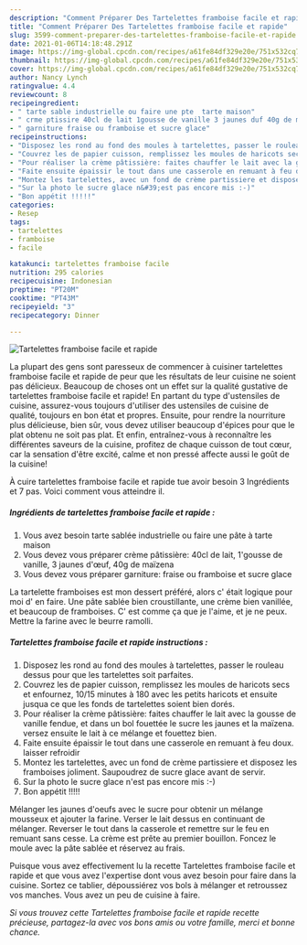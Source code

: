 ```yaml
---
description: "Comment Préparer Des Tartelettes framboise facile et rapide"
title: "Comment Préparer Des Tartelettes framboise facile et rapide"
slug: 3599-comment-preparer-des-tartelettes-framboise-facile-et-rapide
date: 2021-01-06T14:18:48.291Z
image: https://img-global.cpcdn.com/recipes/a61fe84df329e20e/751x532cq70/tartelettes-framboise-facile-et-rapide-photo-principale-de-la-recette.jpg
thumbnail: https://img-global.cpcdn.com/recipes/a61fe84df329e20e/751x532cq70/tartelettes-framboise-facile-et-rapide-photo-principale-de-la-recette.jpg
cover: https://img-global.cpcdn.com/recipes/a61fe84df329e20e/751x532cq70/tartelettes-framboise-facile-et-rapide-photo-principale-de-la-recette.jpg
author: Nancy Lynch
ratingvalue: 4.4
reviewcount: 8
recipeingredient:
- " tarte sable industrielle ou faire une pte  tarte maison"
- " crme ptissire 40cl de lait 1gousse de vanille 3 jaunes duf 40g de mazena"
- " garniture fraise ou framboise et sucre glace"
recipeinstructions:
- "Disposez les rond au fond des moules à tartelettes, passer le rouleau dessus pour que les tartelettes soit parfaites."
- "Couvrez les de papier cuisson, remplissez les moules de haricots secs et enfournez, 10/15 minutes à 180 avec les petits haricots et ensuite jusqua ce que les fonds de tartelettes soient bien dorés."
- "Pour réaliser la crème pâtissière: faites chauffer le lait avec la gousse de vanille fendue, et dans un bol fouettée le sucre les jaunes et la maïzena. versez ensuite le lait à ce mélange et fouettez bien."
- "Faite ensuite épaissir le tout dans une casserole en remuant à feu doux. laisser refroidir"
- "Montez les tartelettes, avec un fond de crème partissiere et disposez les framboises joliment. Saupoudrez de sucre glace avant de servir."
- "Sur la photo le sucre glace n&#39;est pas encore mis :-)"
- "Bon appétit !!!!!"
categories:
- Resep
tags:
- tartelettes
- framboise
- facile

katakunci: tartelettes framboise facile 
nutrition: 295 calories
recipecuisine: Indonesian
preptime: "PT20M"
cooktime: "PT43M"
recipeyield: "3"
recipecategory: Dinner

---
```



![Tartelettes framboise facile et rapide](https://img-global.cpcdn.com/recipes/a61fe84df329e20e/751x532cq70/tartelettes-framboise-facile-et-rapide-photo-principale-de-la-recette.jpg)

La plupart des gens sont paresseux de commencer à cuisiner tartelettes framboise facile et rapide de peur que les résultats de leur cuisine ne soient pas délicieux. Beaucoup de choses ont un effet sur la qualité gustative de tartelettes framboise facile et rapide! En partant du type d'ustensiles de cuisine, assurez-vous toujours d'utiliser des ustensiles de cuisine de qualité, toujours en bon état et propres. Ensuite, pour rendre la nourriture plus délicieuse, bien sûr, vous devez utiliser beaucoup d'épices pour que le plat obtenu ne soit pas plat. Et enfin, entraînez-vous à reconnaître les différentes saveurs de la cuisine, profitez de chaque cuisson de tout cœur, car la sensation d'être excité, calme et non pressé affecte aussi le goût de la cuisine!

<!--inarticleads1-->

À cuire tartelettes framboise facile et rapide tue avoir besoin 3 Ingrédients et 7 pas. Voici comment vous atteindre il.

##### Ingrédients de tartelettes framboise facile et rapide :

1. Vous avez besoin  tarte sablée industrielle ou faire une pâte à tarte maison
1. Vous devez vous préparer  crème pâtissière: 40cl de lait, 1&#39;gousse de vanille, 3 jaunes d&#39;œuf, 40g de maïzena
1. Vous devez vous préparer  garniture: fraise ou framboise et sucre glace


La tartelette framboises est mon dessert préféré, alors c&#39; était logique pour moi d&#39; en faire. Une pâte sablée bien croustillante, une crème bien vanillée, et beaucoup de framboises. C&#39; est comme ça que je l&#39;aime, et je ne peux. Mettre la farine avec le beurre ramolli. 

<!--inarticleads2-->

##### Tartelettes framboise facile et rapide instructions :

1. Disposez les rond au fond des moules à tartelettes, passer le rouleau dessus pour que les tartelettes soit parfaites.
1. Couvrez les de papier cuisson, remplissez les moules de haricots secs et enfournez, 10/15 minutes à 180 avec les petits haricots et ensuite jusqua ce que les fonds de tartelettes soient bien dorés.
1. Pour réaliser la crème pâtissière: faites chauffer le lait avec la gousse de vanille fendue, et dans un bol fouettée le sucre les jaunes et la maïzena. versez ensuite le lait à ce mélange et fouettez bien.
1. Faite ensuite épaissir le tout dans une casserole en remuant à feu doux. laisser refroidir
1. Montez les tartelettes, avec un fond de crème partissiere et disposez les framboises joliment. Saupoudrez de sucre glace avant de servir.
1. Sur la photo le sucre glace n&#39;est pas encore mis :-)
1. Bon appétit !!!!!


Mélanger les jaunes d&#39;oeufs avec le sucre pour obtenir un mélange mousseux et ajouter la farine. Verser le lait dessus en continuant de mélanger. Reverser le tout dans la casserole et remettre sur le feu en remuant sans cesse. La crème est prête au premier bouillon. Foncez le moule avec la pâte sablée et réservez au frais. 

<!--inarticleads1-->

<p>
Puisque vous avez effectivement lu la recette Tartelettes framboise facile et rapide et que vous avez l'expertise dont vous avez besoin pour faire dans la cuisine. Sortez ce tablier, dépoussiérez vos bols à mélanger et retroussez vos manches. Vous avez un peu de cuisine à faire.
</p>

<p>
<i>Si vous trouvez cette Tartelettes framboise facile et rapide recette précieuse, partagez-la avec vos bons amis ou votre famille, merci et bonne chance.</i>
</p>
